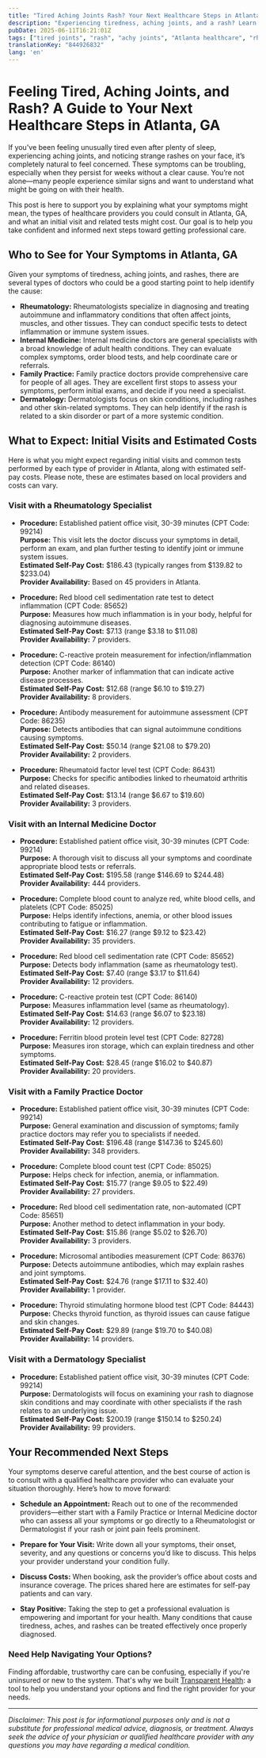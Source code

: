 ```yaml
---
title: "Tired Aching Joints Rash? Your Next Healthcare Steps in Atlanta, GA"
description: "Experiencing tiredness, aching joints, and a rash? Learn who to see and what to expect in Atlanta, GA, including visit types and cost estimates."
pubDate: 2025-06-11T16:21:01Z
tags: ["tired joints", "rash", "achy joints", "Atlanta healthcare", "rheumatology", "dermatology", "family practice", "internal medicine", "healthcare costs"]
translationKey: "844926832"
lang: 'en'
---
```


# Feeling Tired, Aching Joints, and Rash? A Guide to Your Next Healthcare Steps in Atlanta, GA

If you've been feeling unusually tired even after plenty of sleep, experiencing aching joints, and noticing strange rashes on your face, it’s completely natural to feel concerned. These symptoms can be troubling, especially when they persist for weeks without a clear cause. You’re not alone—many people experience similar signs and want to understand what might be going on with their health.

This post is here to support you by explaining what your symptoms might mean, the types of healthcare providers you could consult in Atlanta, GA, and what an initial visit and related tests might cost. Our goal is to help you take confident and informed next steps toward getting professional care.

## Who to See for Your Symptoms in Atlanta, GA

Given your symptoms of tiredness, aching joints, and rashes, there are several types of doctors who could be a good starting point to help identify the cause:

- **Rheumatology:** Rheumatologists specialize in diagnosing and treating autoimmune and inflammatory conditions that often affect joints, muscles, and other tissues. They can conduct specific tests to detect inflammation or immune system issues.
- **Internal Medicine:** Internal medicine doctors are general specialists with a broad knowledge of adult health conditions. They can evaluate complex symptoms, order blood tests, and help coordinate care or referrals.
- **Family Practice:** Family practice doctors provide comprehensive care for people of all ages. They are excellent first stops to assess your symptoms, perform initial exams, and decide if you need a specialist.
- **Dermatology:** Dermatologists focus on skin conditions, including rashes and other skin-related symptoms. They can help identify if the rash is related to a skin disorder or part of a more systemic condition.

## What to Expect: Initial Visits and Estimated Costs

Here is what you might expect regarding initial visits and common tests performed by each type of provider in Atlanta, along with estimated self-pay costs. Please note, these are estimates based on local providers and costs can vary.

### Visit with a Rheumatology Specialist

- **Procedure:** Established patient office visit, 30-39 minutes (CPT Code: 99214)  
  **Purpose:** This visit lets the doctor discuss your symptoms in detail, perform an exam, and plan further testing to identify joint or immune system issues.  
  **Estimated Self-Pay Cost:** $186.43 (typically ranges from $139.82 to $233.04)  
  **Provider Availability:** Based on 45 providers in Atlanta.

- **Procedure:** Red blood cell sedimentation rate test to detect inflammation (CPT Code: 85652)  
  **Purpose:** Measures how much inflammation is in your body, helpful for diagnosing autoimmune diseases.  
  **Estimated Self-Pay Cost:** $7.13 (range $3.18 to $11.08)  
  **Provider Availability:** 7 providers.

- **Procedure:** C-reactive protein measurement for infection/inflammation detection (CPT Code: 86140)  
  **Purpose:** Another marker of inflammation that can indicate active disease processes.  
  **Estimated Self-Pay Cost:** $12.68 (range $6.10 to $19.27)  
  **Provider Availability:** 8 providers.

- **Procedure:** Antibody measurement for autoimmune assessment (CPT Code: 86235)  
  **Purpose:** Detects antibodies that can signal autoimmune conditions causing symptoms.  
  **Estimated Self-Pay Cost:** $50.14 (range $21.08 to $79.20)  
  **Provider Availability:** 2 providers.

- **Procedure:** Rheumatoid factor level test (CPT Code: 86431)  
  **Purpose:** Checks for specific antibodies linked to rheumatoid arthritis and related diseases.  
  **Estimated Self-Pay Cost:** $13.14 (range $6.67 to $19.60)  
  **Provider Availability:** 3 providers.

### Visit with an Internal Medicine Doctor

- **Procedure:** Established patient office visit, 30-39 minutes (CPT Code: 99214)  
  **Purpose:** A thorough visit to discuss all your symptoms and coordinate appropriate blood tests or referrals.  
  **Estimated Self-Pay Cost:** $195.58 (range $146.69 to $244.48)  
  **Provider Availability:** 444 providers.

- **Procedure:** Complete blood count to analyze red, white blood cells, and platelets (CPT Code: 85025)  
  **Purpose:** Helps identify infections, anemia, or other blood issues contributing to fatigue or inflammation.  
  **Estimated Self-Pay Cost:** $16.27 (range $9.12 to $23.42)  
  **Provider Availability:** 35 providers.

- **Procedure:** Red blood cell sedimentation rate (CPT Code: 85652)  
  **Purpose:** Detects body inflammation (same as rheumatology test).  
  **Estimated Self-Pay Cost:** $7.40 (range $3.17 to $11.64)  
  **Provider Availability:** 12 providers.

- **Procedure:** C-reactive protein test (CPT Code: 86140)  
  **Purpose:** Measures inflammation level (same as rheumatology).  
  **Estimated Self-Pay Cost:** $14.63 (range $6.07 to $23.18)  
  **Provider Availability:** 12 providers.

- **Procedure:** Ferritin blood protein level test (CPT Code: 82728)  
  **Purpose:** Measures iron storage, which can explain tiredness and other symptoms.  
  **Estimated Self-Pay Cost:** $28.45 (range $16.02 to $40.87)  
  **Provider Availability:** 20 providers.

### Visit with a Family Practice Doctor

- **Procedure:** Established patient office visit, 30-39 minutes (CPT Code: 99214)  
  **Purpose:** General examination and discussion of symptoms; family practice doctors may refer you to specialists if needed.  
  **Estimated Self-Pay Cost:** $196.48 (range $147.36 to $245.60)  
  **Provider Availability:** 348 providers.

- **Procedure:** Complete blood count test (CPT Code: 85025)  
  **Purpose:** Helps check for infection, anemia, or inflammation.  
  **Estimated Self-Pay Cost:** $15.77 (range $9.05 to $22.49)  
  **Provider Availability:** 27 providers.

- **Procedure:** Red blood cell sedimentation rate, non-automated (CPT Code: 85651)  
  **Purpose:** Another method to detect inflammation in your body.  
  **Estimated Self-Pay Cost:** $15.86 (range $5.02 to $26.70)  
  **Provider Availability:** 3 providers.

- **Procedure:** Microsomal antibodies measurement (CPT Code: 86376)  
  **Purpose:** Detects autoimmune antibodies, which may explain rashes and joint symptoms.  
  **Estimated Self-Pay Cost:** $24.76 (range $17.11 to $32.40)  
  **Provider Availability:** 1 provider.

- **Procedure:** Thyroid stimulating hormone blood test (CPT Code: 84443)  
  **Purpose:** Checks thyroid function, as thyroid issues can cause fatigue and skin changes.  
  **Estimated Self-Pay Cost:** $29.89 (range $19.70 to $40.08)  
  **Provider Availability:** 14 providers.

### Visit with a Dermatology Specialist

- **Procedure:** Established patient office visit, 30-39 minutes (CPT Code: 99214)  
  **Purpose:** Dermatologists will focus on examining your rash to diagnose skin conditions and may coordinate with other specialists if the rash relates to an underlying issue.  
  **Estimated Self-Pay Cost:** $200.19 (range $150.14 to $250.24)  
  **Provider Availability:** 99 providers.

## Your Recommended Next Steps

Your symptoms deserve careful attention, and the best course of action is to consult with a qualified healthcare provider who can evaluate your situation thoroughly. Here’s how to move forward:

- **Schedule an Appointment:** Reach out to one of the recommended providers—either start with a Family Practice or Internal Medicine doctor who can assess all your symptoms or go directly to a Rheumatologist or Dermatologist if your rash or joint pain feels prominent.

- **Prepare for Your Visit:** Write down all your symptoms, their onset, severity, and any questions or concerns you’d like to discuss. This helps your provider understand your condition fully.

- **Discuss Costs:** When booking, ask the provider’s office about costs and insurance coverage. The prices shared here are estimates for self-pay patients and can vary.

- **Stay Positive:** Taking the step to get a professional evaluation is empowering and important for your health. Many conditions that cause tiredness, aches, and rashes can be treated effectively once properly diagnosed.

### Need Help Navigating Your Options?

Finding affordable, trustworthy care can be confusing, especially if you're uninsured or new to the system. That's why we built [Transparent Health](https://transparenthealth.ai): a tool to help you understand your options and find the right provider for your needs. 

---

*Disclaimer: This post is for informational purposes only and is not a substitute for professional medical advice, diagnosis, or treatment. Always seek the advice of your physician or qualified healthcare provider with any questions you may have regarding a medical condition.*